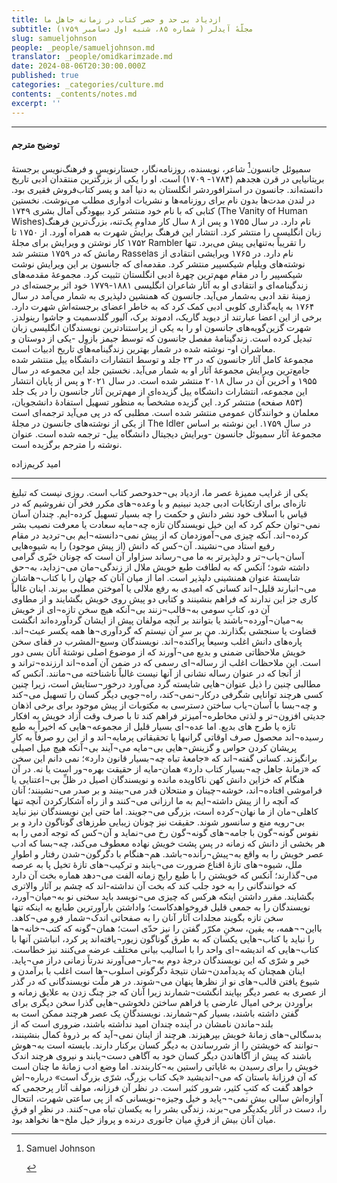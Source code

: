 ```yaml
---
title: ازدیاد بی حد و حصر کتاب در زمانه جاهل ما
subtitle: مجلّهٔ آیدلر ( شماره ۸۵، شنبه اول دسامبر ۱۷۵۹)
slug: samueljohnson
people: _people/samueljohnson.md
translator: _people/omidkarimzade.md
date: 2024-08-06T20:30:00.000Z
published: true
categories: _categories/culture.md
contents: _contents/notes.md
excerpt: ''
---
```




----------
#### توضیح مترجم

سمیوئل جانسون[^1] شاعر، نویسنده، روزنامه‌نگار، جستارنویس و فرهنگ‌نویس برجستهٔ بریتانیایی در قرن هجدهم (۱۷۸۴- ۱۷۰۹) است. او را یکی از بزرگترین منتقدان ادبی تاریخ دانسته‌اند. جانسون در استرافوردشر انگلستان به دنیا آمد و پسر کتاب‌فروش فقیری بود. در لندن مدت‌ها بدون نام برای روزنامه‌ها و نشریات ادواری مطلب می‌نوشت. نخستین کتابی که با نام خود منتشر کرد بیهودگی آمال بشری ۱۷۴۹  (The Vanity of Human Wishes)نام دارد. در سال ۱۷۵۵ و پس از ۸ سال کار مداومِ یک‌تنه، بزرگ‌ترین فرهنگ زبان انگلیسی را منتشر کرد. انتشار این فرهنگ برایش شهرت به همراه آورد. از ۱۷۵۰ تا ۱۷۵۲ کار نوشتن و ویرایش برای مجلهٔ Rambler را تقریباً به‌تنهایی پیش می‌برد. تنها رمانش که در ۱۷۵۹ منتشر شد Rasselas نام دارد. در ۱۷۶۵ ویرایشی انتقادی از نوشته‌های ویلیام شیکسپیر منتشر کرد. مقدمه‌ای که جانسون بر این ویرایش نوشت شیکسپیر را در مقام مهم‌ترین چهرهٔ ادبی انگلستان تثبیت کرد. مجموعهٔ مقدمه‌های زندگینامه‌ای و انتقادی او به آثار شاعران انگلیسی ۱۸۸۱-۱۷۷۹ خود اثر برجسته‌ای در زمینهٔ نقد ادبی به‌شمار می‌آید. جانسون که همنشین دلپذیری به شمار می‌آمد در سال ۱۷۶۴ به پایه‌گذاری کلوبی ادبی کمک کرد که به خاطر اعضای برجسته‌اش شهرت دارد. برخی از این اعضا عبارتند از دیوید گاریک، ادموند برک، آلیور گلدسمیت و جاشوا رینولدز. شهرت گزین‌گویه‌های جانسون او را به یکی از پراستنادترین نویسندگان انگلیسی زبان تبدیل کرده است. زندگینامهٔ مفصل جانسون که توسط جیمز بازوِل -یکی از دوستان و معاشران او- نوشته شده در شمار بهترین زندگینامه‌های تاریخ ادبیات است.
<br>
مجموعهٔ کامل آثار جانسون که در ۲۳ جلد و توسط انتشارات دانشگاه ییل منتشر شده جامع‌ترین ویرایش مجموعهٔ آثار او به شمار می‌آید. نخستین جلد این مجموعه در سال ۱۹۵۵ و آخرین آن در سال ۲۰۱۸ منتشر شده است. در سال ۲۰۲۱ و پس از پایان انتشار این مجموعه، انتشارات دانشگاه ییل گزیده‌ای از مهم‌ترین آثار جانسون را در یک جلد (۸۵۳ صفحه) منتشر کرد. این گزیده مشخصاً به منظور تسهیل استفادهٔ دانشجویان، معلمان و خوانندگان عمومی منتشر شده است. مطلبی که در پی می‌آید ترجمه‌ای است از یکی از نوشته‌های جانسون در مجلهٔ The Idler در سال ۱۷۵۹. این نوشته بر اساس مجموعهٔ آثار سمیوئل جانسون -ویرایش دیجیتال دانشگاه ییل- ترجمه شده است. عنوان نوشته را مترجم برگزیده است.

امید کریم‌زاده


----------

[^1]: <p dir="ltr"> Samuel Johnson </p> 

یکی از غرایب ممیزهٔ عصر ما، ازدیاد بی¬حدوحصر کتاب است. روزی نیست که تبلیغ تازه‌ای برای ارتکابات ادبی جدید نبینیم و با وعده¬های مکرر فخر آن نفروشیم که در قیاس با اسلاف خود نشر دانش و حکمت را  چه بسیار تسهیل کرده-ایم. چندان آسان نمی¬توان حکم کرد که این خیل نویسندگان تازه چه¬مایه سعادت یا معرفت نصیب بشر کرده¬اند. آنکه چیزی می¬آموزدمان که از پیش نمی¬دانسته¬ایم بی¬تردید در مقام رفیع استاد می¬نشیند. آن¬کس که دانش (از پیش موجود) را به شیوه‌هایی آسان¬یاب¬تر و دلپذیرتر به ما می¬رساند سزاوار آن است که چونان خیّری گرامی داشته شود؛ آنکس که به لطافت طبع خویش ملال از زندگی¬مان می¬زداید، به¬حق شایستهٔ عنوان همنشینی دلپذیر است. اما از میان آنان که جهان را با کتاب¬هاشان می¬انبارند قلیل¬اند کسانی که امیدی به رفع ملالی یا آموختن مطلبی ببرند. اینان غالباً کاری جز این ندارند که فراهم بنشینند و کتابی دو پیش روی خویش بگشایند و از مطاوی آن دو، کتابِ سومی به¬قالب¬زنند بی¬آنکه هیچ سخن تازه¬ای از خویش به¬میان¬آورده¬باشند یا بتوانند بر آنچه مولفان پیش از ایشان گردآورده‌اند انگشت قضاوت یا سنجشی بگذارند.
من بر سرِ آن نیستم که گردآوری¬ها همه یکسر عبث¬اند. پاره‌های دانش اغلب وسیعاً پراکنده¬اند. نویسندگان وسیع-المشرب در قفای سخن خویش ملاحظاتی ضمنی و بدیع می¬آورند که از موضوع اصلی نوشتهٔ آنان بسی دور است. این ملاحظات اغلب از رساله¬ای رسمی که در ضمن آن آمده¬اند ارزنده¬تراند و از آنجا که در عنوان رساله نشانی از آنها نیست غالباً ناشناخته می¬مانند. آنکس که مطالبی چنین را ذیل عنوان¬هایی شایسته گرد می‌آورد درخور¬ستایش است، زیرا چنین کسی هرچند توانایی شگرفی درکار¬نمی¬کند، راه¬جویی دیگر کسان را تسهیل می¬کند و چه¬بسا با آسان¬یاب ساختن دسترسی به مکتوبات از پیش موجود برای برخی اذهان جدیتی افزون¬تر و لذتی مخاطره¬آمیزتر فراهم کند تا با صرف وقت آزاد خویش به افکار تازه یا طرح های بدیع. اما عده¬ای بسیار قلیل از مجموعه¬هایی که اخیراً به طبع رسیده¬اند محصول صرف اوقاتی گرانبها یا تحقیقاتی پرمایه¬اند و از این رو صرفاً به کارِ پریشان کردن حواس و گزینش¬هایی بی¬مایه می¬آیند بی¬آنکه هیچ میل اصیلی برانگیزند.
کسانی گفته¬اند که «جامعهٔ تباه چه¬بسیار قانون دارد»؛ نمی دانم این سخن که «زمانهٔ جاهل چه¬بسیار کتاب دارد» همان-مایه از حقیقت بهره¬ور است یا نه. در آن هنگام که خزاین دانش کهن ناکاویده مانده و نویسندگان اصیل در ظلِّ بی¬اعتنایی یا فراموشی افتاده¬اند، خوشه¬چینان و منتحلان قدر می¬بینند و بر صدر می¬نشینند؛ آنان که آنچه را از پیش داشته¬ایم به ما ارزانی می¬کنند و از راه آشکارکردن آنچه تنها کاهلی¬مان از ما نهان¬کرده است، بزرگی می¬جویند.
اما حتی این نویسندگان نیز نباید بی¬رویه منع و سانسور شوند. حقیقت نیز چونان زیبایی طرزهای گوناگون دارد و بر نفوس گونه¬گون با جامه¬های گونه¬گون رخ می¬نماید و آن¬کس که توجه آدمی را به هر بخشی از دانش که زمانه در پسِ پشت خویش نهاده معطوف می‌کند، چه¬بسا که ادب عصر خویش را به واقع به¬پیش¬رانده¬باشد. هم¬هنگام با دگرگون¬شدن رفتار و اطوارِ ملل، شیوه¬های تازهٔ اقناع ضرورت می¬یابند و ترکیب¬های تازهٔ تخیل پا به عرصه می¬گذارند؛ آنکس که خویشتن را با طبع رایج زمانه الفت می¬دهد هماره بخت آن دارد که خوانندگانی را به خود جلب کند که بخت آن نداشته-اند که چشم بر آثار والاتری بگشایند.
مقرر داشتن اینکه هرکس که چیزی می¬نویسد باید سخنی نو به¬میان¬آورد، نویسندگان را به جمعی قلیل فروخواهدکاست؛ واداشتن بارآورترین طبایع به اینکه تنها سخن تازه بگویند مجلدات آثار آنان را به صفحاتی اندک¬شمار فرو می¬کاهد. بااین¬¬همه، به یقین، سخنِ مکرّر گفتن را نیز حدّی است؛ همان¬گونه که کتب¬خانه¬ها را نباید با کتاب¬هایی یکسان که به طرق گوناگون زیور¬یافته‌اند پر کرد، انباشتن آنها با کتاب¬هایی که اندیشه¬ای واحد را با اسالیب بیانی مختلف عرضه می‌کنند نیز خطاست.
خیر و شرّی که این نویسندگان درجهٔ دوم به¬بار¬می‌آورند ندرتاً زمانی دراز می¬پاید. اینان همچنان که پدیدآمدن¬شان نتیجهٔ دگرگونی اسلوب¬ها است اغلب با برآمدن و شیوع یافتن قالب¬های نو از نظرها پنهان می¬شوند. در هر ملّت نویسندگانی که در گذر از عصری به عصر دیگر بپایند انگشت¬شمارند زیرا آنان که جز چنگ زدن به علایق زمانه و برآوردن برخی امیال عارضی یا فراهم ساختن دلخوشی¬هایی گذرا سخن دیگری برای گفتن داشته باشند، بسیار کم¬شمارند.
نویسندگانِ یک عصر هرچند ممکن است به بلند¬ماندن نامشان در آینده چندان امید نداشته باشند، ضروری است که از بدسگالی¬های زمانهٔ خویش بپرهیزند. هرچند از اینان نمی¬آید که بر ذروهٔ کمال بنشینند، ¬توانند که خویشتن را از شررساندن به دیگر کسان برکنار دارند. بایسته است به¬هوش باشند که پیش از آگاهاندن دیگر کسان خود به آگاهی دست¬یابند و نیروی هرچند اندک خویش را برای رسیدن به غایاتی راستین به¬کاربندند.
اما وضع ادب زمانهٔ ما چنان است که آن فرزانهٔ باستان که می¬اندیشید «یک کتاب بزرگ، شرّی بزرگ است» درباره¬اش خواهد گفت که کتبِ کثیر، شرور کثیر است. در نظر آن فرزانه، مولف آثار پرحجمی که آوازه‌اش سالی بیش نمی¬¬پاید و خیل وجیزه¬نویسانی که از پی ساعتی شهرت، انتحال را، دست در آثار یکدیگر می¬برند، زندگی بشر را به یکسان تباه می¬کنند. در نظرِ او فرقِ میان آنان بیش از فرقِ میان جانوری درنده و پرواز خیل ملخ¬ها نخواهد بود.



